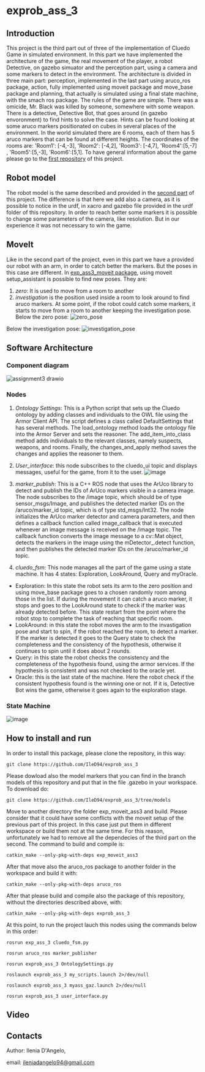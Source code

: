 # exprob_ass_3

## Introduction 
This project is the third part out of three of the implementation of Cluedo Game in simulated environment. In this part we have implemented the architecture of the game, the real movement of the player, a robot Detective, on gazebo simuator and the perception part, using a camera and some markers to detect in the environment. The architecture is divided in three main part: perception, implemented in the last part using aruco_ros package, action, fully implemented using moveit package and move_base package and planning, that actually is simulated using a final state machine, with the smach ros package. 
The rules of the game are simple. There was a omicide, Mr. Black was killed by someone, somewhere with some weapon. There is a detective, Detective Bot, that goes around (in gazebo envoronment) to find hints to solve the case. Hints can be found looking at some aruco markers positionated on cubes in several places of the environment. In the world simulated there are 6 rooms, each of them has 5 aruco markers that can be found at different heights.
The coordinates of the rooms are: 
'Room1': [-4,-3], 
'Room2': [-4,2], 
'Room3': [-4,7], 
'Room4':[5,-7] , 
'Room5':[5,-3], 
'Room6':[5,1].
To have general information about the game please go to the [first repository](https://github.com/IleD94/exprob_ass_1) of this project.

## Robot model
The robot model is the same described and provided in the [second part](https://github.com/IleD94/exprob_ass_2) of this project. The difference is that here we add also a camera, as it is possible to notice in the urdf, in xacro and gazebo file provided in the urdf folder of this repository. In order to reach better some markers it is possible to change some parameters of the camera, like resolution. But in our experience it was not necessary to win the game.

## MoveIt
Like in the second part of the project, even in this part we have a provided our robot with an arm, in order to catch better the markers. But the poses in this case are different. In [exp_ass3_moveit package](https://github.com/IleD94/exprob_ass_3/tree/main/exp_ass3_moveit), using moveit setup_assistant is possible to find new poses. They are:
1. *zero*: It is used to move from a room to another
2. *investigation* is the position used inside a room to look around to find aruco markers. At some point, if the robot could catch some markers, it starts to move from a room to another keeping the investigation pose.
Below the zero pose:
![zero_pose](https://user-images.githubusercontent.com/80365922/222979884-4b90011d-6ff3-4921-8206-b265f232ae3c.png)

Below the investigation pose:
![investigation_pose](https://user-images.githubusercontent.com/80365922/222979891-8eb79df3-8489-4738-943b-d4cb5e0489b5.png)

## Software Architecture
### Component diagram
![assignment3 drawio](https://user-images.githubusercontent.com/80365922/222980019-e6d07e6c-22a4-4567-b6e1-b9b866cd6ee3.png)
### Nodes
1. *Ontology Settings*: This is a Python script that sets up the Cluedo ontology by adding classes and individuals to the OWL file using the Armor Client API. The script defines a class called DefaultSettings that has several methods. The load_ontology method loads the ontology file into the Armor Server and sets the reasoner. The add_item_into_class method adds individuals to the relevant classes, namely suspects, weapons, and rooms. Finally, the changes_and_apply method saves the changes and applies the reasoner to them.
2. *User_interface*: this node subscribes to the cluedo_ui topic and displays messages, useful for the game, from it to the user.
![image](https://user-images.githubusercontent.com/80365922/222980993-2b43e26f-4301-44c2-9598-89b931e710ac.png)

3. *marker_publish*: This is a C++ ROS node that uses the ArUco library to detect and publish the IDs of ArUco markers visible in a camera image. The node subscribes to the /image topic, which should be of type sensor_msgs/Image, and publishes the detected marker IDs on the /aruco/marker_id topic, which is of type std_msgs/Int32.
The node initializes the ArUco marker detector and camera parameters, and then defines a callback function called image_callback that is executed whenever an image message is received on the /image topic. The callback function converts the image message to a cv::Mat object, detects the markers in the image using the mDetector_.detect function, and then publishes the detected marker IDs on the /aruco/marker_id topic.
4. *cluedo_fsm*: This node manages all the part of the game using a state machine. It has 4 states: Exploration, LookAround, Query and myOracle.
- Exploration: In this state the robot sets its arm to the zero position and using move_base package goes to a chosen randomly room among those in the list. If during the movement it can catch a aruco marker, it stops and goes to the LookAround state to check if the marker was already detected before. This state restart from the point where the robot stop to complete the task of reaching that specific room.
- LookAround:  in this state the robot moves the arm to the invastigation pose and start to spin, if the robot reached the room, to detect a marker. If the marker is detected it goes to the Query state to check the completeness and the consistency of the hypothesis, otherwise it continues to spin until it does about 2 rounds.
- Query: in this state the robot checks the consistency and the completeness of the hypothesis found, using the armor services. If the hypothesis is consistent and was not checked to the oracle yet.
- Oracle: this is the last state of the machine. Here the robot check if the consistent hypothesis found is the winning one or not. If it is, Detective Bot wins the game, otherwise it goes again to the exploration stage.
### State Machine
![image](https://user-images.githubusercontent.com/80365922/222980920-b4fce1bf-a8dd-4914-a87d-7bac968efb4a.png)

## How to install and run
In order to install this package, please clone the repository, in this way:
```
git clone https://github.com/IleD94/exprob_ass_3
```
Please dowload also the model markers that you can find in the branch models of this repository and put that in the file .gazebo in your workspace. To download do:
```
git clone https://github.com/IleD94/exprob_ass_3/tree/models
```
Move to another directory the folder exp_moveit_ass3 and build. Please consider that it could have some conflicts with the moveit setup of the previous part of this project. In this case just put them in different workspace or build them not at the same time. For this reason, unfortunately we had to remove all the dependecies of the third part on the second. The command to build and compile is:
```
catkin_make --only-pkg-with-deps exp_moveit_ass3
```
After that move also the aruco_ros package to another folder in the workspace and build it with:
```
catkin_make --only-pkg-with-deps aruco_ros
```
After that please build and compile also the package of this repository, without the directories described above, with:
```
catkin_make --only-pkg-with-deps exprob_ass_3
```
At this point, to run the project lauch this nodes using the commands below in this order:
```
rosrun exp_ass_3 cluedo_fsm.py
```
```
rosrun aruco_ros marker_publisher
```
```
rosrun exprob_ass_3 OntologySettings.py
```
```
roslaunch exprob_ass_3 my_scripts.launch 2>/dev/null
```
```
roslaunch exprob_ass_3 myass_gaz.launch 2>/dev/null
```
```
rosrun exprob_ass_3 user_interface.py 
```

## Video


## Contacts
Author: Ilenia D'Angelo,

email: ileniadangelo94@gmail.com
